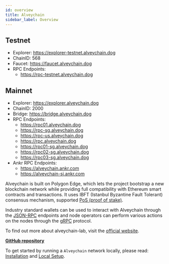 ```yaml
---
id: overview 
title: Alveychain
sidebar_label: Overview
---
```


## Testnet
* Explorer: https://explorer-testnet.alveychain.dog
* ChainID:  568
* Faucet:  https://faucet.alveychain.dog
* RPC Endpoints:
    * https://rpc-testnet.alveychain.dog

## Mainnet
* Explorer: https://explorer.alveychain.dog
* ChainID: 2000
* Bridge: https://bridge.alveychain.dog
* RPC Endpoints:
    * https://rpc01.alveychain.dog
    * https://rpc-sg.alveychain.dog
    * https://rpc-us.alveychain.dog
    * https://rpc.alveychain.dog
    * https://rpc01-sg.alveychain.dog
    * https://rpc02-sg.alveychain.dog
    * https://rpc03-sg.alveychain.dog
* Ankr RPC Endpoints:
    * https://alveychain.ankr.com
    * https://alveychain-sj.ankr.com

Alveychain is built on Polygon Edge, which lets the project bootstrap a new blockchain network while providing full compatibility with Ethereum smart contracts and transactions. It uses IBFT (Istanbul Byzantine Fault Tolerant) consensus mechanism, supported [PoS (proof of stake)](/docs/consensus/pos-stake-unstake).

Industry standard wallets can be used to interact with Alveychain through the [JSON-RPC](/docs/working-with-node/query-json-rpc) endpoints and node operators can perform various actions on the nodes through the [gRPC](/docs/working-with-node/query-operator-info) protocol.

To find out more about alveychain-lab, visit the [official website](https://alveycoin.community).


**[GitHub repository](https://github.com/alveychain-lab/alveychain)**



To get started by running a `Alveychain` network locally, please read: [Installation](/docs/get-started/installation) and [Local Setup](/docs/get-started/set-up-ibft-locally).
